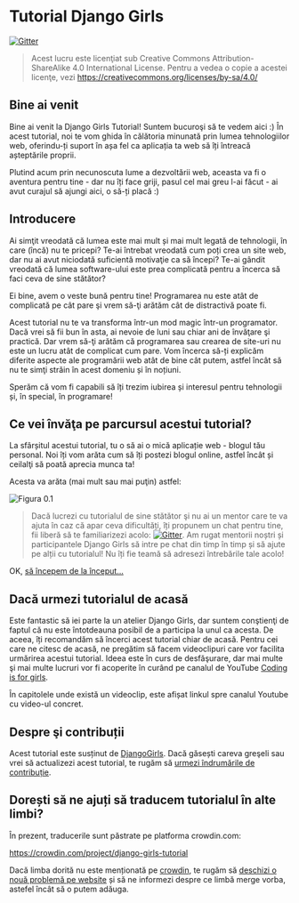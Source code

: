 # Tutorial Django Girls

[![Gitter](https://badges.gitter.im/DjangoGirls/tutorial.svg)](https://gitter.im/DjangoGirls/tutorial)

> Acest lucru este licenţiat sub Creative Commons Attribution-ShareAlike 4.0 International License. Pentru a vedea o copie a acestei licenţe, vezi https://creativecommons.org/licenses/by-sa/4.0/

## Bine ai venit

Bine ai venit la Django Girls Tutorial! Suntem bucuroşi să te vedem aici :) În acest tutorial, noi te vom ghida în călătoria minunată prin lumea tehnologiilor web, oferindu-ți suport în așa fel ca aplicația ta web să îți întreacă așteptările proprii.

Plutind acum prin necunoscuta lume a dezvoltării web, aceasta va fi o aventura pentru tine - dar nu îți face griji, pasul cel mai greu l-ai făcut - ai avut curajul să ajungi aici, o să-ți placă :)

## Introducere

Ai simţit vreodată că lumea este mai mult și mai mult legată de tehnologii, în care (încă) nu te pricepi? Te-ai întrebat vreodată cum poți crea un site web, dar nu ai avut niciodată suficientă motivaţie ca să începi? Te-ai gândit vreodată că lumea software-ului este prea complicată pentru a încerca să faci ceva de sine stătător?

Ei bine, avem o veste bună pentru tine! Programarea nu este atât de complicată pe cât pare şi vrem să-ţi arătăm cât de distractivă poate fi.

Acest tutorial nu te va transforma într-un mod magic într-un programator. Dacă vrei să fii bun în asta, ai nevoie de luni sau chiar ani de învăţare şi practică. Dar vrem să-ţi arătăm că programarea sau crearea de site-uri nu este un lucru atât de complicat cum pare. Vom încerca să-ți explicăm diferite aspecte ale programării web atât de bine cât putem, astfel încât să nu te simţi străin în acest domeniu și în noțiuni.

Sperăm că vom fi capabili să îți trezim iubirea și interesul pentru tehnologii și, în special, în programare!

## Ce vei învăţa pe parcursul acestui tutorial?

La sfârșitul acestui tutorial, tu o să ai o mică aplicație web - blogul tău personal. Noi îți vom arăta cum să îți postezi blogul online, astfel încât și ceilalţi să poată aprecia munca ta!

Acesta va arăta (mai mult sau mai puţin) astfel:

![Figura 0.1](images/application.png)

> Dacă lucrezi cu tutorialul de sine stătător şi nu ai un mentor care te va ajuta în caz că apar ceva dificultăți, îți propunem un chat pentru tine, fii liberă să te familiarizezi acolo: [![Gitter](https://badges.gitter.im/DjangoGirls/tutorial.svg)](https://gitter.im/DjangoGirls/tutorial). Am rugat mentorii noștri și participantele Django Girls să intre pe chat din timp în timp și să ajute pe alții cu tutorialul! Nu îți fie teamă să adresezi întrebările tale acolo!

OK, [să începem de la început...](./how_the_internet_works/README.md)

## Dacă urmezi tutorialul de acasă

Este fantastic să iei parte la un atelier Django Girls, dar suntem conştienţi de faptul că nu este întotdeauna posibil de a participa la unul ca acesta. De aceea, îți recomandăm să încerci acest tutorial chiar de acasă. Pentru cei care ne citesc de acasă, ne pregătim să facem videoclipuri care vor facilita urmărirea acestui tutorial. Ideea este în curs de desfăşurare, dar mai multe şi mai multe lucruri vor fi acoperite în curând pe canalul de YouTube [Coding is for girls](https://www.youtube.com/channel/UC0hNd2uW8jTR5K3KBzRuG2A/feed).

În capitolele unde există un videoclip, este afișat linkul spre canalul Youtube cu video-ul concret.

## Despre şi contribuții

Acest tutorial este susținut de [DjangoGirls](https://djangogirls.org/). Dacă găsești careva greşeli sau vrei să actualizezi acest tutorial, te rugăm să [urmezi îndrumările de contribuție](https://github.com/DjangoGirls/tutorial/blob/master/README.md).

## Dorești să ne ajuți să traducem tutorialul în alte limbi?

În prezent, traducerile sunt păstrate pe platforma crowdin.com:

https://crowdin.com/project/django-girls-tutorial

Dacă limba dorită nu este menționată pe [crowdin](https://crowdin.com/), te rugăm să [deschizi o nouă problemă pe website](https://github.com/DjangoGirls/tutorial/issues/new) și să ne informezi despre ce limbă merge vorba, astefel încât să o putem adăuga.
